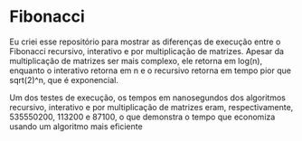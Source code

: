 # Fibonacci
Eu criei esse repositório para mostrar as diferenças de execução entre o Fibonacci recursivo, interativo e por multiplicação de matrizes. Apesar da multiplicação de matrizes ser mais complexo, ele retorna em log(n), enquanto o interativo retorna em n e o recursivo retorna em tempo pior que sqrt(2)^n, que é exponencial.  
  
Um dos testes de execução, os tempos em nanosegundos dos algoritmos recursivo, interativo e por multiplicação de matrizes eram, respectivamente, 535550200, 113200 e 87100, o que demonstra o tempo que economiza usando um algoritmo mais eficiente
